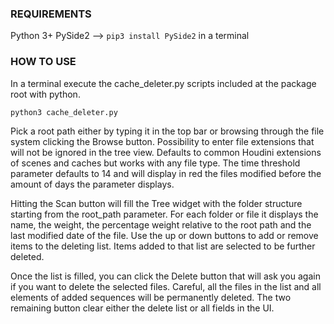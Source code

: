 ### REQUIREMENTS

Python 3+ 
PySide2 --> `pip3 install PySide2` in a terminal

### HOW TO USE 

In a terminal execute the cache_deleter.py scripts included at the package root with python.

`python3 cache_deleter.py`

Pick a root path either by typing it in the top bar or browsing through the file system clicking the Browse button.
Possibility to enter file extensions that will not be ignored in the tree view. Defaults to common Houdini extensions of scenes
and caches but works with any file type.
The time threshold parameter defaults to 14 and will display in red the files modified before the amount of days the parameter displays.

Hitting the Scan button will fill the Tree widget with the folder structure starting from the root_path parameter.
For each folder or file it displays the name, the weight, the percentage weight relative to the root path and the last modified date of the file.
Use the up or down buttons to add or remove items to the deleting list.
Items added to that list are selected to be further deleted.

Once the list is filled, you can click the Delete button that will ask you again if you want to delete the selected files.
Careful, all the files in the list and all elements of added sequences will be permanently deleted.
The two remaining button clear either the delete list or all fields in the UI.
